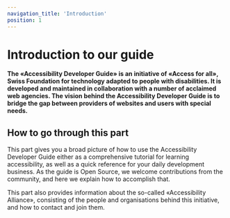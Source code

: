 ```yaml
---
navigation_title: 'Introduction'
position: 1
---
```


# Introduction to our guide

**The «Accessibility Developer Guide» is an initiative of «Access for all», Swiss Foundation for technology adapted to people with disabilities. It is developed and maintained in collaboration with a number of acclaimed web agencies. The vision behind the Accessibility Developer Guide is to bridge the gap between providers of websites and users with special needs.**

## How to go through this part

This part gives you a broad picture of how to use the Accessibility Developer Guide either as a comprehensive tutorial for learning accessibility, as well as a quick reference for your daily development business. As the guide is Open Source, we welcome contributions from the community, and here we explain how to accomplish that.

This part also provides information about the so-called «Accessibility Alliance», consisting of the people and organisations behind this initiative, and how to contact and join them.
